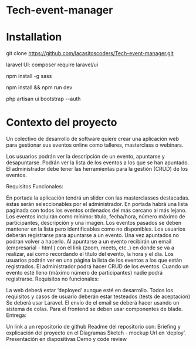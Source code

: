 # Tech-event-manager

# Installation

git clone https://github.com/lacasitoscoders/Tech-event-manager.git

laravel UI: composer require laravel/ui

npm install -g sass

npm install && npm run dev

php artisan ui bootstrap --auth

# Contexto del proyecto
Un colectivo de desarrollo de software quiere crear una aplicación web para gestionar sus eventos online como talleres, masterclass o webinars.

Los usuarios podrán ver la descripción de un evento, apuntarse y desapuntarse. Podrán ver la lista de los eventos a los que se han apuntado. El administrador debe tener las herramientas para la gestión (CRUD) de los eventos.

Requisitos Funcionales:

En portada la aplicación tendrá un slider con las masterclasses destacadas. éstas serán seleccionables por el administrador.
En portada habrá una lista paginada con todos los eventos ordenados del más cercano al más lejano.
Los eventos incluirán como mínimo: título, fecha/hora, número máximo de participantes, descripción y una imagen.
Los eventos pasados se deben mantener en la lista pero identificables como no disponibles.
Los usuarios deberán registrarse para apuntarse a un evento. Una vez apuntados no podran volver a hacerlo.
Al apuntarse a un evento recibirán un email (empresarial - html ) con el link (zoom, meets, etc..) en donde se va a realizar, así como recordando el título del evento, la hora y el día.
Los usuarios podrán ver en una página la lista de los eventos a los que están registrados.
El administrador podrá hacer CRUD de los eventos.
Cuando un evento esté lleno (máximo número de participantes) nadie podrá registrarse.
Requisitos no funcionales:

La web deberá estar ‘deployed’ aunque esté en desarrollo.
Todos los requisitos y casos de usuario deberán estar testeados (tests de aceptación)
Se deberá usar Laravel.
El envío de el email se deberá hacer usando un sistema de colas.
Para el frontend se deben usar componentes de blade.
Entrega:

Un link a un repositorio de github
Readme del repositorio con:
Briefing y explicación del proyecto en el
Diagramas
Sketch - mockup
Url en ‘deploy’.
Presentación en diapositivas
Demo y code review
